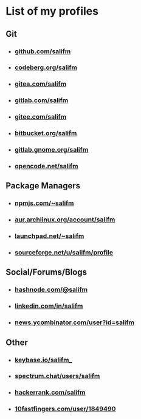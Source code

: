 # List of my profiles

## Git

* ### [github.com/salifm](https://github.com/salifm)
* ### [codeberg.org/salifm](https://codeberg.org/salifm)
* ### [gitea.com/salifm](https://gitea.com/salifm)
* ### [gitlab.com/salifm](https://gitlab.com/salifm)
* ### [gitee.com/salifm](https://gitee.com/salifm)
* ### [bitbucket.org/salifm](https://bitbucket.org/salifm)
* ### [gitlab.gnome.org/salifm](https://gitlab.gnome.org/salifm)
* ### [opencode.net/salifm](https://www.opencode.net/salifm)

## Package Managers

* ### [npmjs.com/~salifm](https://www.npmjs.com/~salifm)
* ### [aur.archlinux.org/account/salifm](https://aur.archlinux.org/account/salifm)
* ### [launchpad.net/~salifm](https://launchpad.net/~salifm)
* ### [sourceforge.net/u/salifm/profile](https://sourceforge.net/u/salifm/profile)

## Social/Forums/Blogs

* ### [hashnode.com/@salifm](https://hashnode.com/@salifm)
* ### [linkedin.com/in/salifm](https://www.linkedin.com/in/salifm)
* ### [news.ycombinator.com/user?id=salifm](https://news.ycombinator.com/user?id=salifm)

## Other

* ### [keybase.io/salifm_](https://keybase.io/salifm_)
* ### [spectrum.chat/users/salifm](https://spectrum.chat/users/salifm?tab=posts)
* ### [hackerrank.com/salifm](https://www.hackerrank.com/salifm)
* ### [10fastfingers.com/user/1849490](https://10fastfingers.com/user/1849490)

<!-- https://getinsights.io -->
<div style="display:none">
<![CDATA[<script src="https://getinsights.io/static/js/insights.js">
<!--<![CDATA[--><![CDATA[
</script>
<![CDATA[<script>
<!--<![CDATA[--><![CDATA[
insights.init('fc3XLmlsMDc_fWlD');insights.trackPages();
// <![CDATA[
</script><![CDATA[]]>
</div>
